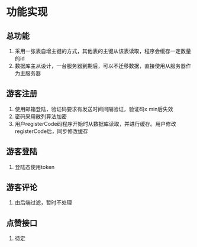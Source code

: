 # 功能实现

## 总功能
1. 采用一张表自增主键的方式，其他表的主键从该表读取，程序会缓存一定数量的id
2. 数据库主从设计，一台服务器到期后，可以不迁移数据，直接使用从服务器作为主服务器

## 游客注册
1. 使用邮箱登陆，验证码要求有发送时间间隔验证，验证码x min后失效
2. 密码采用散列算法加密
3. 用户registerCode码程序开始时从数据库读取，并进行缓存。用户修改registerCode后，同步修改缓存

## 游客登陆
1. 登陆态使用token
## 游客评论
1. 由后端过滤，暂时不处理
## 点赞接口
1. 待定
